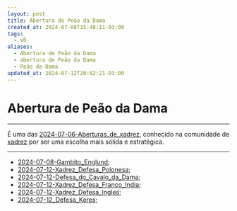 ```yaml
---
layout: post
title: Abertura do Peão da Dama
created_at: 2024-07-08T15:48:11-03:00
tags:
  - v0
aliases:
  - Abertura de Peão da Dama
  - abertura de Peão da Dama
  - Peão da Dama
updated_at: 2024-07-12T20:02:21-03:00
---
```

# Abertura de Peão da Dama
---


É uma das [2024-07-06-Aberturas_de_xadrez](_draft/2024/07/2024-07-06-Aberturas_de_xadrez.md), conhecido na comunidade de [xadrez](api/2024/07/2024-07-06-Xadrez.md) por ser uma escolha mais sólida e estratégica.

---


- [2024-07-08-Gambito_Englund](_draft/2024/07/2024-07-08-Gambito_Englund.md);
- [2024-07-12-Xadrez_Defesa_Polonesa](_insight/2024/07/2024-07-12-Xadrez_Defesa_Polonesa.md);
- [2024-07-12-Defesa_do_Cavalo_da_Dama](_insight/2024/07/2024-07-12-Defesa_do_Cavalo_da_Dama.md);
- [2024-07-12-Xadrez_Defesa_Franco_India](_insight/2024/07/2024-07-12-Xadrez_Defesa_Franco_India.md);
- [2024-07-12-Xadrez_Defesa_Ingles](_insight/2024/07/2024-07-12-Xadrez_Defesa_Ingles.md);
- [2024-07-12_Defesa_Keres](_insight/2024/07/2024-07-12_Defesa_Keres.md);